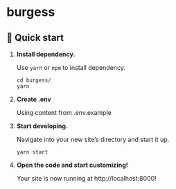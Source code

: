 # burgess

## 🚀 Quick start

1.  **Install dependency.**

    Use `yarn` or `npm` to install dependency.

    ```shell
    cd burgess/
    yarn
    ```

2.  **Create .env**

    Using content from .env.example

3.  **Start developing.**

    Navigate into your new site’s directory and start it up.

    ```shell
    yarn start
    ```

4.  **Open the code and start customizing!**

    Your site is now running at http://localhost:8000!
